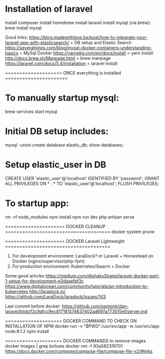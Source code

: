 # Installation of laravel
install composer
install homebrew
install laravel
install mysql (via brew): brew install mysql

Good links:
https://blog.madewithlove.be/post/how-to-integrate-your-laravel-app-with-elasticsearch/ = DB setup and Elastic Search
https://severalnines.com/blog/mysql-docker-containers-understanding-basics = MySql Docker
https://yarnpkg.com/en/docs/install = yarn install
http://docs.brew.sh/Manpage.html = brew manpage
https://laravel.com/docs/5.4/installation = laravel install


==================== ONCE everything is installed ======================

# To manually startup mysql:
brew services start mysql

# Initial DB setup includes:
mysql -uroot
create database elastic_db;
show databases;

# Setup elastic_user in DB
CREATE USER 'elastic_user'@'localhost' IDENTIFIED BY 'password';
GRANT ALL PRIVILEGES ON * . * TO 'elastic_user'@'localhost';
FLUSH PRIVILEGES;

# To startup app:
rm -rf node_modules
npm install
npm run dev
php artisan serve

===================== DOCKER CLEANUP =====================================
docker system prune

===================== DOCKER Laravel Lightweight =====================================

1) For development environment: LaraDock? or Laravel + Homestead on Docker (nginx/supervisor/php-fpm)
2) For production environment: Kubernetes/Swarm + Docker

Some good articles
https://medium.com/@shakyShane/laravel-docker-part-1-setup-for-development-e3daaefaf3c
https://www.digitalocean.com/community/tutorials/an-introduction-to-kubernetes
http://laradock.io/
https://github.com/LaraDock/laradock/issues/143


Last commit before docker:
https://github.com/opmonk/dan-laravel/blob/f2c9afcc9ec817181574637402ad697a773515ef/server.md

==================== DOCKER COMMAND TO CHECK ON INSTALLATION OF NPM
docker run -v "$PWD":/usr/src/app -w /usr/src/app node:8.1.2 npm install


==================== DOCKER COMMANDS to remove images
docker images | grep bchues
docker rmi -f 93a5823f6701
https://docs.docker.com/compose/compose-file/compose-file-v2/#links
